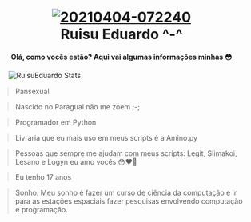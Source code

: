 <h1 align="center">
  <br>
<a href="https://ibb.co/bKqkLB9"><img src="https://i.ibb.co/TgpsR83/20210404-072240.png" alt="20210404-072240" border="0"></a>
  <br>
  Ruisu Eduardo ^-^
  <br>
</h1>

<h4 align="center">Olá, como vocês estão? Aqui vai algumas informações minhas 😳</h4>

ㅤㅤ![RuisuEduardo Stats](https://github-readme-stats.vercel.app/api?username=RuisuEduardo&theme=dark&show_icons=true)

> Pansexual

> Nascido no Paraguai não me zoem ;-;

> Programador em Python

> Livraria que eu mais uso em meus scripts é a Amino.py

> Pessoas que sempre me ajudam com meus scripts: Legit, Slimakoi, Lesano e Logyn eu amo vocês 😳❤️🤙

> Eu tenho 17 anos

> Sonho: Meu sonho é fazer um curso de ciência da computação e ir para as estações espaciais fazer pesquisas envolvendo computação e programação.
